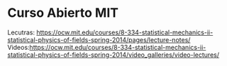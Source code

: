 # Curso Abierto MIT
Lecutras: https://ocw.mit.edu/courses/8-334-statistical-mechanics-ii-statistical-physics-of-fields-spring-2014/pages/lecture-notes/
Videos:https://ocw.mit.edu/courses/8-334-statistical-mechanics-ii-statistical-physics-of-fields-spring-2014/video_galleries/video-lectures/

